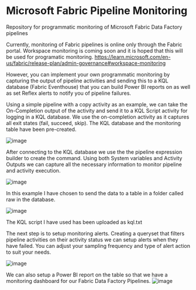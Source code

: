 # Microsoft Fabric Pipeline Monitoring
Repository for programmatic monitoring of Microsoft Fabric Data Factory pipelines

Currently, monitoring of Fabric pipelines is online only through the Fabric portal. 
Workspace monitoring is coming soon and it is hoped that this will be used for programatic monitoring. 
https://learn.microsoft.com/en-us/fabric/release-plan/admin-governance#workspace-monitoring

However, you can implement your own programmatic monitoring by capturing the output of pipeline activities and sending this to a KQL database (Fabric Eventhouse) that you can build Power BI reports on as well as set Reflex alerts to notify you of pipeline failures. 

Using a simple pipeline with a copy activity as an example, we can take the On-Completion output of the activity and send it to a KQL Script activity for logging in a KQL database. We use the on-completion activity as it captures all exit states (fail, succeed, skip). The KQL database and the monitoring table have been pre-created. 

![image](https://github.com/user-attachments/assets/b3900f99-94d8-4eb5-a899-8175a60586ef)

After connecting to the KQL database we use the the pipeline expression builder to create the command. Using both System variables and Activity Outputs we can capture all the necessary information to monitor pipeline and activity execution. 

![image](https://github.com/user-attachments/assets/dc7a80ed-67a5-460e-a005-65d31344bd4d)

In this example I have chosen to send the data to a table in a folder called raw in the database. 

![image](https://github.com/user-attachments/assets/17674704-5925-411f-aa23-6e8ea3040bfe)

The KQL script I have used has been uploaded as kql.txt

The next step is to setup monitoring alerts. 
Creating a queryset that filters pipeline activities on their activity status we can setup alerts when they have failed. 
You can adjust your sampling frequency and type of alert action to suit your needs. 

![image](https://github.com/user-attachments/assets/d00eb76c-99b9-4c32-bfa9-0b35b05e3e71)

We can also setup a Power BI report on the table so that we have a monitoring dashboard for our Fabric Data Factory Pipelines. 
![image](https://github.com/user-attachments/assets/d6407708-d3b0-49ea-9600-b2c09809b3ce)


